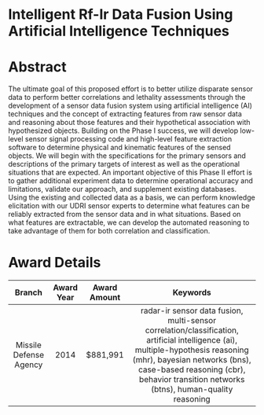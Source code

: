 
Intelligent Rf-Ir Data Fusion Using Artificial Intelligence Techniques
======================================================================

# Abstract


The ultimate goal of this proposed effort is to better utilize disparate sensor data to perform better correlations and lethality assessments through the development of a sensor data fusion system using artificial intelligence (AI) techniques and the concept of extracting features from raw sensor data and reasoning about those features and their hypothetical association with hypothesized objects.  Building on the Phase I success, we will develop low-level sensor signal processing code and high-level feature extraction software to determine physical and kinematic features of the sensed objects.  We will begin with the specifications for the primary sensors and descriptions of the primary targets of interest as well as the operational situations that are expected.   An important objective of this Phase II effort is to gather additional experiment data to determine operational accuracy and limitations, validate our approach, and supplement existing databases. Using the existing and collected data as a basis, we can perform knowledge elicitation with our UDRI sensor experts to determine what features can be reliably extracted from the sensor data and in what situations.  Based on what features are extractable, we can develop the automated reasoning to take advantage of them for both correlation and classification.  

# Award Details

|Branch|Award Year|Award Amount|Keywords|
| :---: | :---: | :---: | :---: |
|Missile Defense Agency|2014|$881,991|radar-ir sensor data fusion, multi-sensor correlation/classification, artificial intelligence (ai), multiple-hypothesis reasoning (mhr), bayesian networks (bns), case-based reasoning (cbr), behavior transition networks (btns), human-quality reasoning|
